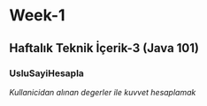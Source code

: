 # Week-1
## Haftalık Teknik İçerik-3 (Java 101)
### UsluSayiHesapla 
*Kullanicidan alınan degerler ile kuvvet hesaplamak*
